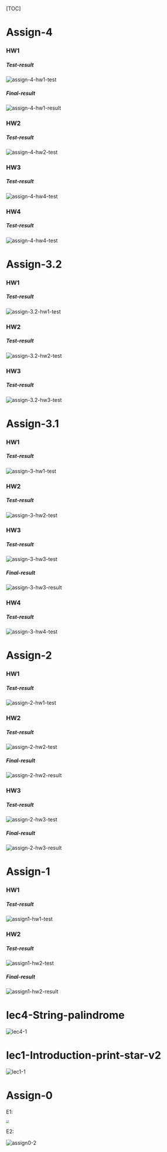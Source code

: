 

[TOC]

# Assign-4

### HW1

##### Test-result

![assign-4-hw1-test](assign/assign4/assign-4-hw1-test.png)

##### Final-result

![assign-4-hw1-result](assign/assign4/assign-4-hw1-result.png)

### HW2

##### Test-result

![assign-4-hw2-test](assign/assign4/assign-4-hw2-test.png)

### HW3

##### Test-result

![assign-4-hw4-test](assign/assign4/assign-4-hw3-test.png)

### HW4

##### Test-result

![assign-4-hw4-test](assign/assign4/assign-4-hw4-test.png)

# Assign-3.2

### HW1

##### Test-result

![assign-3.2-hw1-test](assign/assign3.2/assign-3.2-hw1-test.jpg)

### HW2

##### Test-result

![assign-3.2-hw2-test](assign/assign3.2/assign-3.2-hw2-test.jpg)

### HW3

##### Test-result

![assign-3.2-hw3-test](assign/assign3.2/assign-3.2-hw3-test.jpg)

# Assign-3.1

### HW1

##### Test-result

![assign-3-hw1-test](assign/assign3.1/assign-3.1-hw1-test.jpg)

### HW2

##### Test-result

![assign-3-hw2-test](assign/assign3.1/assign-3.1-hw2-test.jpg)

### HW3

##### Test-result

![assign-3-hw3-test](assign/assign3.1/assign-3.1-hw3-test.jpg)

##### Final-result

![assign-3-hw3-result](assign/assign3.1/assign-3.1-hw3-result.jpg)

### HW4

##### Test-result

![assign-3-hw4-test](assign/assign3.1/assign-3.1-hw4-test.jpg)

# Assign-2

### HW1

##### Test-result

![assign-2-hw1-test](assign/assign2/assign-2-hw1-test.jpg)

### HW2

##### Test-result

![assign-2-hw2-test](assign/assign2/assign-2-hw2-test.jpg)

##### Final-result

![assign-2-hw2-result](assign/assign2/assign-2-hw2-result.jpg)

### HW3

##### Test-result

![assign-2-hw3-test](assign/assign2/assign-2-hw3-test.jpg)

##### Final-result

![assign-2-hw3-result](assign/assign2/assign-2-hw3-result.jpg)

# Assign-1

### HW1

##### Test-result

![assign1-hw1-test](assign/assign1/assign1-hw1-test.jpg)

### HW2

##### Test-result

![assign1-hw2-test](assign/assign1/assign1-hw2-test.jpg)

##### Final-result

![assign1-hw2-result](assign/assign1/assign1-hw2-result.jpg)

# lec4-String-palindrome

![lec4-1](assign/lec4-string-exercise/lec4-1.jpg)

# lec1-Introduction-print-star-v2

![lec1-1](assign/lec1-introduction-exercise/lec1-1.jpg)

# Assign-0

E1:

<img src="assign/assign0/assign0-1.jpg" style="zoom:50%;" />

E2:

![assign0-2](assign/assign0/assign0-2.jpg)

